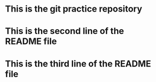 
# This is  the git practice repository
# This is the second line of the README file
# This is the third line of the README file


